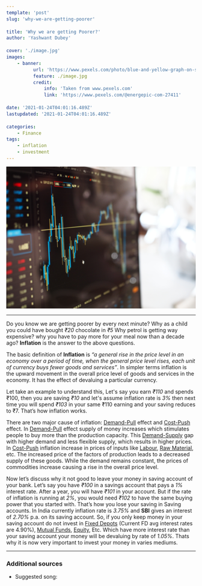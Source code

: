 ```yaml
---
template: 'post'
slug: 'why-we-are-getting-poorer'

title: 'Why we are getting Poorer?'
author: 'Yashwant Dubey'

cover: './image.jpg'
images:
    - banner:
          url: 'https://www.pexels.com/photo/blue-and-yellow-graph-on-stock-market-monitor-159888/'
          feature: ./image.jpg
          credit:
              info: 'Taken from www.pexels.com'
              link: 'https://www.pexels.com/@energepic-com-27411'

date: '2021-01-24T04:01:16.489Z'
lastupdated: '2021-01-24T04:01:16.489Z'

categories:
    - Finance
tags:
    - inflation
    - investment
---
```


![Blue and Yellow Graph on Stock Market Monitor](./image.jpg)

---

Do you know we are getting poorer by every next minute? Why as a child you could have bought _₹20_ chocolate in _₹5_ Why petrol is getting way expensive? why you have to pay more for your meal now than a decade ago? **Inflation** is the answer to the above questions.

The basic definition of **Inflation** is _“a general rise in the price level in an economy over a period of time, when the general price level rises, each unit of currency buys fewer goods and services”_. In simpler terms inflation is the upward movement in the overall price level of goods and services in the economy. It has the effect of devaluing a particular currency.

Let take an example to understand this, Let's say you earn _₹110_ and spends ₹100, then you are saving _₹10_ and let's assume inflation rate is _3%_ then next time you will spend _₹103_ in your same ₹110 earning and your saving reduces to ₹7. That’s how inflation works.

There are two major cause of inflation: <u>Demand-Pull</u> effect and <u>Cost-Push</u> effect. In <u>Demand-Pull</u> effect supply of money increases which stimulates people to buy more than the production capacity. This <u>Demand-Supply</u> gap with higher demand and less flexible supply, which results in higher prices. In <u>Cost-Push</u> inflation increase in prices of inputs like <u>Labour</u>, <u>Raw Material</u>, etc. The increased price of the factors of production leads to a decreased supply of these goods. While the demand remains constant, the prices of commodities increase causing a rise in the overall price level.

Now let’s discuss why it not good to leave your money in saving account of your bank. Let’s say you have _₹100_ in a savings account that pays a _1%_ interest rate. After a year, you will have _₹101_ in your account. But if the rate of inflation is running at _2%_, you would need _₹102_ to have the same buying power that you started with. That’s how you lose your saving in Saving accounts. In India currently inflation rate is _3.75%_ and **SBI** gives an interest of _2.70%_ p.a. on its saving account. So, if you only keep money in your saving account do not invest in <u>Fixed Depots</u> (Current FD avg interest rates are 4.90%), <u>Mutual Funds</u>, <u>Equity</u>, Etc. Which have more interest rate than your saving account your money will be devaluing by rate of _1.05%_. Thats why it is now very important to invest your money in varies mediums.

---

### Additional sources

-   Suggested song:

